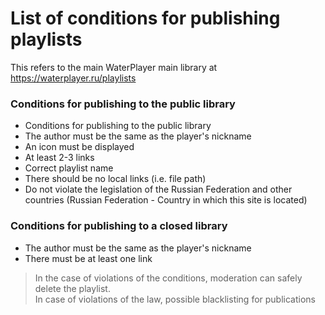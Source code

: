 # List of conditions for publishing playlists
This refers to the main WaterPlayer main library at https://waterplayer.ru/playlists

### Conditions for publishing to the public library
- Conditions for publishing to the public library
- The author must be the same as the player's nickname
- An icon must be displayed
- At least 2-3 links
- Correct playlist name
- There should be no local links (i.e. file path)
- Do not violate the legislation of the Russian Federation and other countries (Russian Federation - Country in which this site is located)

### Conditions for publishing to a closed library
- The author must be the same as the player's nickname
- There must be at least one link

> In the case of violations of the conditions, moderation can safely delete the playlist.<br>
> In case of violations of the law, possible blacklisting for publications